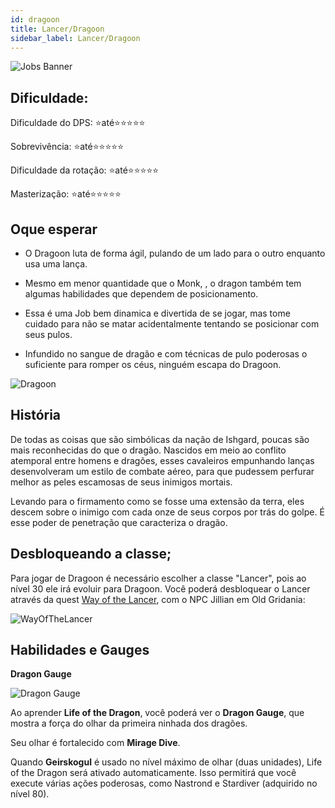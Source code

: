 ```yaml
---
id: dragoon
title: Lancer/Dragoon
sidebar_label: Lancer/Dragoon
---
```


![Jobs Banner](https://i.imgur.com/dX4UQ0n.png)

## Dificuldade: 
 Dificuldade do DPS: ⭐até⭐⭐⭐⭐⭐ 

 Sobrevivência: ⭐até⭐⭐⭐⭐⭐

 Dificuldade da rotação: ⭐até⭐⭐⭐⭐⭐

 Masterização: ⭐até⭐⭐⭐⭐⭐
## Oque esperar

- O Dragoon luta de forma ágil, pulando de um lado para o outro enquanto usa uma lança.

- Mesmo em menor quantidade que o Monk, , o dragon também tem algumas habilidades que dependem de posicionamento.

- Essa é uma Job bem dinamica e divertida de se jogar, mas tome cuidado para não se matar acidentalmente tentando se posicionar com seus pulos. 

- Infundido no sangue de dragão e com técnicas de pulo poderosas o suficiente para romper os céus, ninguém escapa do Dragoon.

![Dragoon](https://i.imgur.com/1caVLO7.png)
## História

De todas as coisas que são simbólicas da nação de Ishgard, poucas são mais reconhecidas do que o dragão. Nascidos em meio ao conflito atemporal entre homens e dragões, esses cavaleiros empunhando lanças desenvolveram um estilo de combate aéreo, para que pudessem perfurar melhor as peles escamosas de seus inimigos mortais.

Levando para o firmamento como se fosse uma extensão da terra, eles descem sobre o inimigo com cada onze de seus corpos por trás do golpe. É esse poder de penetração que caracteriza o dragão.
## Desbloqueando a classe;

Para jogar de Dragoon é necessário escolher a classe "Lancer", pois ao nível 30 ele irá evoluir para Dragoon. Você poderá desbloquear o Lancer através da quest [Way of the Lancer](https://na.finalfantasyxiv.com/lodestone/playguide/db/quest/f5a62b54de4/), com o NPC Jillian em Old Gridania:

![WayOfTheLancer](https://i.imgur.com/kjS3qgI.png)




## Habilidades e Gauges

**Dragon Gauge**

![Dragon Gauge](https://img.finalfantasyxiv.com/lds/promo/h/q/NfTtoaruMoXgdgXH4ZBR0_rpek.png)

Ao aprender **Life of the Dragon**, você poderá ver o **Dragon Gauge**, que mostra a força do olhar da primeira ninhada dos dragões.

Seu olhar é fortalecido com **Mirage Dive**.

Quando **Geirskogul** é usado no nível máximo de olhar (duas unidades), Life of the Dragon será ativado automaticamente.
Isso permitirá que você execute várias ações poderosas, como Nastrond e Stardiver (adquirido no nível 80).


